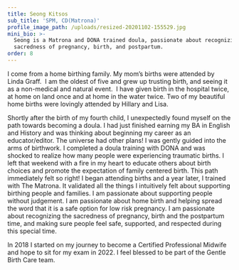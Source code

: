 ```yaml
---
title: Seong Kitsos
sub_title: 'SPM, CD(Matrona)'
profile_image_path: /uploads/resized-20201102-155529.jpg
mini_bio: >-
  Seong is a Matrona and DONA trained doula, passionate about recognizing the
  sacredness of pregnancy, birth, and postpartum.
order: 8
---
```


I come from a home birthing family. My mom’s births were attended by Linda Graff.&nbsp; I am the oldest of five and grew up trusting birth, and seeing it as a non-medical and natural event.&nbsp; I have given birth in the hospital twice, at home on land once and at home in the water twice. Two of my beautiful home births were lovingly attended by Hillary and Lisa.

Shortly after the birth of my fourth child, I unexpectedly found myself on the path towards becoming a doula. I had just finished earning my BA in English and History and was thinking about beginning my career as an educator/editor. The universe had other plans\! I was gently guided into the arms of birthwork. I completed a doula training with DONA and was shocked to realize how many people were experiencing traumatic births. I left that weekend with a fire in my heart to educate others about birth choices and promote the expectation of family centered birth. This path immediately felt so right\! I began attending births and a year later, I trained with The Matrona. It validated all the things I intuitively felt about supporting birthing people and families. I am passionate about supporting people without judgement. I am passionate about home birth and helping spread the word that it is a safe option for low risk pregnancy. I am passionate about recognizing the sacredness of pregnancy, birth and the postpartum time, and making sure people feel safe, supported, and respected during this special time.&nbsp;

In 2018 I started on my journey to become a Certified Professional Midwife and hope to sit for my exam in 2022. I feel blessed to be part of the Gentle Birth Care team.
